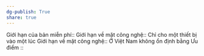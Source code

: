 ```yaml
---
dg-publish: True
share: true
---
```

Giới hạn của bản miễn phí::
Giới hạn về mặt công nghệ:: Chỉ cho một thiết bị vào một lúc
Giới hạn về mặt công nghệ:: Ở Việt Nam không ổn định bằng
Ưu điểm ::
